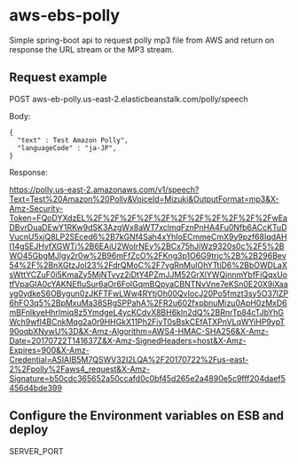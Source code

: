 # aws-ebs-polly
Simple spring-boot api to request polly mp3 file from AWS and return on response the URL stream or the MP3 stream.

## Request example

POST aws-eb-polly.us-east-2.elasticbeanstalk.com/polly/speech


Body:

    {
      "text" : Test Amazon Polly",
      "languageCode" : "ja-JP",
    }

Response:

https://polly.us-east-2.amazonaws.com/v1/speech?Text=Test%20Amazon%20Polly&VoiceId=Mizuki&OutputFormat=mp3&X-Amz-Security-Token=FQoDYXdzEL%2F%2F%2F%2F%2F%2F%2F%2F%2F%2F%2FwEaDBvrDuaDEwY1RKw9dSK3AzgWx8aWT7xclmqFznPnHA4Fu0Nfb6ACcKTuDVucnU5xjQ8LP2SEced6%2B7kGNf4Sah4xYhIoECmmeCmX9y9pzf68IqdAHI14gSEJHyfXGWTj%2B6EAiU2WoIrNEy%2BCx75hJiWz9320s0c%2F5%2BWO45GbgMJIgy2r0w%2B96mFfZcO%2FKng3p1O6G9trjc%2B%2B296Bev54%2F%2BnXGtzJoI23%2FdrQMoC%2F7vgRnMuIOhYTtiD6%2BbOWDLaXsWttYCZuF0i5KmaZy5MjNTvyz2iDtY4PZmJJM52GrXlYWQjnnmYbfFiQqxUotfVpaGIA0cYAKNEfluSur6aOr6FolGqmBQpyaCBNTNvVne7eKSn0E20X9iXaayg0ydkeS6OBygun0zJKFTFwLWw4RYtjOh00QvIocJ20Po5fmzt3sy5O37lZP6hFO3q5%2BpMxuMa38SRgSPPahA%2FR2u602fxpbnuMizu0ApH0zMxD6mBFnlkyeHhrlmiq8z5YmdgeL4ycKCdvX8BH6kln2dQ%2BRnrTp84cTJbYhGWch9wfl4BCnkMqg2a0r9HHGkX11Ph2FiyT0sBskCEfATXPnVLqWYiHP9ypT90oqbXNywU%3D&X-Amz-Algorithm=AWS4-HMAC-SHA256&X-Amz-Date=20170722T141637Z&X-Amz-SignedHeaders=host&X-Amz-Expires=900&X-Amz-Credential=ASIAIB5M7QSWV32I2LQA%2F20170722%2Fus-east-2%2Fpolly%2Faws4_request&X-Amz-Signature=b50cdc365652a50ccafd0c0bf45d265e2a4890e5c9fff204daef5456d4bde399

## Configure the Environment variables on ESB and deploy

SERVER_PORT
